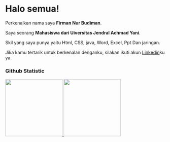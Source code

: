 # Halo semua! 

Perkenalkan nama saya **Firman Nur Budiman**.<br>

Saya seorang **Mahasiswa dari Uiversitas Jendral Achmad Yani**.<br>

Skil yang saya punya yaitu Html, CSS, java, Word, Excel, Ppt Dan jaringan.<br>

Jika kamu tertarik untuk berkenalan denganku, silakan ikuti akun [Linkedin](https://www.linkedin.com/in/firman-nur-budiman-1b2386220/)ku ya.

### Github Statistic
<p align="left">
<a href="https://github.com/penuliscode">
  <img height="180em" src="https://github-readme-stats-eight-theta.vercel.app/api?username=penuliscode&show_icons=true&theme=algolia&include_all_commits=true&count_private=true"/>
  <img height="180em" src="https://github-readme-stats-eight-theta.vercel.app/api/top-langs/?username=penuliscode&layout=compact&layout=compact&theme=algolia"/>
</a>
</p>
